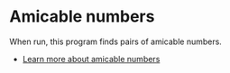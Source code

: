 # Amicable numbers

When run, this program finds pairs of amicable numbers.

* [Learn more about amicable numbers](https://en.wikipedia.org/wiki/Amicable_numbers)
